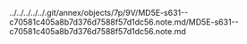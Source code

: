 ../../../../../.git/annex/objects/7p/9V/MD5E-s631--c70581c405a8b7d376d7588f57d1dc56.note.md/MD5E-s631--c70581c405a8b7d376d7588f57d1dc56.note.md